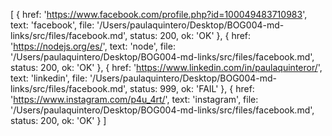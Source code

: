 [
  {
    href: 'https://www.facebook.com/profile.php?id=100049483710983',
    text: 'facebook',
    file: '/Users/paulaquintero/Desktop/BOG004-md-links/src/files/facebook.md',
    status: 200,
    ok: 'OK'
  },
  {
    href: 'https://nodejs.org/es/',
    text: 'node',
    file: '/Users/paulaquintero/Desktop/BOG004-md-links/src/files/facebook.md',
    status: 200,
    ok: 'OK'
  },
  {
    href: 'https://www.linkedin.com/in/paulaquinteror/',
    text: 'linkedin',
    file: '/Users/paulaquintero/Desktop/BOG004-md-links/src/files/facebook.md',
    status: 999,
    ok: 'FAIL'
  },
  {
    href: 'https://www.instagram.com/p4u_4rt/',
    text: 'instagram',
    file: '/Users/paulaquintero/Desktop/BOG004-md-links/src/files/facebook.md',
    status: 200,
    ok: 'OK'
  }
]